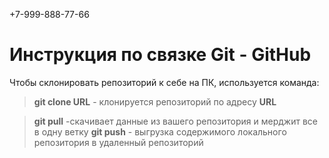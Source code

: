 +7-999-888-77-66
# Инструкция по связке Git - GitHub

Чтобы склонировать репозиторий к себе на ПК, используется команда: 
> **git clone URL** - клонируется репозиторий по адресу **URL** 

> **git pull** -скачивает данные из вашего репозитория и мерджит все в одну ветку
> **git push** -  выгрузка содержимого локального репозитория в удаленный репозиторий